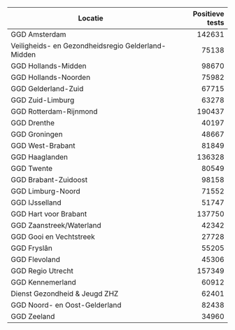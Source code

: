 | Locatie | Positieve tests |
|---------|----------------:|
| GGD Amsterdam                            | 142631 |
| Veiligheids- en Gezondheidsregio Gelderland-Midden | 75138 |
| GGD Hollands-Midden                      | 98670 |
| GGD Hollands-Noorden                     | 75982 |
| GGD Gelderland-Zuid                      | 67715 |
| GGD Zuid-Limburg                         | 63278 |
| GGD Rotterdam-Rijnmond                   | 190437 |
| GGD Drenthe                              | 40197 |
| GGD Groningen                            | 48667 |
| GGD West-Brabant                         | 81849 |
| GGD Haaglanden                           | 136328 |
| GGD Twente                               | 80549 |
| GGD Brabant-Zuidoost                     | 98158 |
| GGD Limburg-Noord                        | 71552 |
| GGD IJsselland                           | 51747 |
| GGD Hart voor Brabant                    | 137750 |
| GGD Zaanstreek/Waterland                 | 42342 |
| GGD Gooi en Vechtstreek                  | 27728 |
| GGD Fryslân                              | 55205 |
| GGD Flevoland                            | 45306 |
| GGD Regio Utrecht                        | 157349 |
| GGD Kennemerland                         | 60912 |
| Dienst Gezondheid & Jeugd ZHZ            | 62401 |
| GGD Noord- en Oost-Gelderland            | 82438 |
| GGD Zeeland                              | 34960 |
